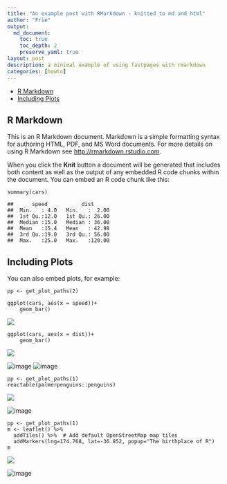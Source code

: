 ```yaml
---
title: "An example post with RMarkdown - knitted to md and html"
author: "Frie"
output:
  md_document:
    toc: true
    toc_depth: 2
    preserve_yaml: true
layout: post
description: a minimal example of using fastpages with rmarkdown
categories: [howto]
---
```


-   [R Markdown](#r-markdown)
-   [Including Plots](#including-plots)

R Markdown
----------

This is an R Markdown document. Markdown is a simple formatting syntax
for authoring HTML, PDF, and MS Word documents. For more details on
using R Markdown see <http://rmarkdown.rstudio.com>.

When you click the **Knit** button a document will be generated that
includes both content as well as the output of any embedded R code
chunks within the document. You can embed an R code chunk like this:

    summary(cars)

    ##      speed           dist       
    ##  Min.   : 4.0   Min.   :  2.00  
    ##  1st Qu.:12.0   1st Qu.: 26.00  
    ##  Median :15.0   Median : 36.00  
    ##  Mean   :15.4   Mean   : 42.98  
    ##  3rd Qu.:19.0   3rd Qu.: 56.00  
    ##  Max.   :25.0   Max.   :120.00

Including Plots
---------------

You can also embed plots, for example:

    pp <- get_plot_paths(2)

    ggplot(cars, aes(x = speed))+
        geom_bar()

![](/Users/frie/dev/correlaid/websites/open-data-ideas/images/2020-02-05-test-rmarkdown///pressure-1.png)

    ggplot(cars, aes(x = dist))+
        geom_bar()

![](/Users/frie/dev/correlaid/websites/open-data-ideas/images/2020-02-05-test-rmarkdown///pressure-2.png)

![image](/open-data-ideas/images/2020-02-05-test-rmarkdown/pressure-1.png)
![image](/open-data-ideas/images/2020-02-05-test-rmarkdown/pressure-2.png)

    pp <- get_plot_paths(1)
    reactable(palmerpenguins::penguins)

![](/Users/frie/dev/correlaid/websites/open-data-ideas/images/2020-02-05-test-rmarkdown///unnamed-chunk-2-1.png)

![image](/open-data-ideas/images/2020-02-05-test-rmarkdown/unnamed-chunk-2-1.png)

    pp <- get_plot_paths(1)
    m <- leaflet() %>%
      addTiles() %>%  # Add default OpenStreetMap map tiles
      addMarkers(lng=174.768, lat=-36.852, popup="The birthplace of R")
    m

![](/Users/frie/dev/correlaid/websites/open-data-ideas/images/2020-02-05-test-rmarkdown///leaflet-1.png)

![image](/open-data-ideas/images/2020-02-05-test-rmarkdown/leaflet-1.png)
